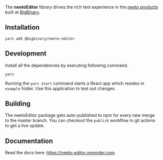 The **neetoEditor** library drives the rich text experience in the [neeto products](https://neeto.com) built at [BigBinary](https://www.bigbinary.com).

## Installation

```
yarn add @bigbinary/neeto-editor
```

## Development

Install all the dependencies by executing following command.

```
yarn
```

Running the `yarn start` command starts a React app which resides in `example` folder. Use this application to test out changes.

## Building

The neetoEditor package gets auto-published to npm for every new merge to the master branch. You can checkout the `publish` workflow in git actions to get a live update.

## Documentation

Read the docs here: https://neeto-editor.onrender.com.
